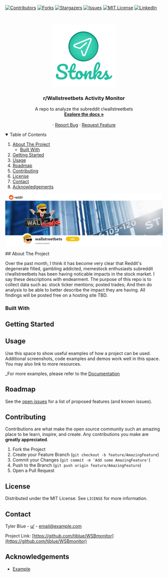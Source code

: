 <!--
*** Thanks for checking out the Best-README-Template. If you have a suggestion
*** that would make this better, please fork the repo and create a pull request
*** or simply open an issue with the tag "enhancement".
*** Thanks again! Now go create something AMAZING! :D
-->



<!-- PROJECT SHIELDS -->
<!--
*** I'm using markdown "reference style" links for readability.
*** Reference links are enclosed in brackets [ ] instead of parentheses ( ).
*** See the bottom of this document for the declaration of the reference variables
*** for contributors-url, forks-url, etc. This is an optional, concise syntax you may use.
*** https://www.markdownguide.org/basic-syntax/#reference-style-links
-->
[![Contributors][contributors-shield]][contributors-url]
[![Forks][forks-shield]][forks-url]
[![Stargazers][stars-shield]][stars-url]
[![Issues][issues-shield]][issues-url]
[![MIT License][license-shield]][license-url]
[![LinkedIn][linkedin-shield]][linkedin-url]



<!-- PROJECT LOGO -->
<br />
<p align="center">
  <a href="https://github.com/WSBmonitor/images/stonksLogo">
    <img src="images/stonksLogo.png" alt="Logo">
  </a>

  <h3 align="center">r/Wallstreetbets Activity Monitor</h3>

  <p align="center">
    A repo to analyze the subreddit r/wallstreetbets
    <br />
    <a href="https://github.com/WSBmonitor/main"><strong>Explore the docs »</strong></a>
    <br />
    <br />
    ·
    <a href="https://github.com/WSBmonitor/issues">Report Bug</a>
    ·
    <a href="https://github.com/WSBmonitor/issues">Request Feature</a>
  </p>
</p>



<!-- TABLE OF CONTENTS -->
<details open="open">
  <summary>Table of Contents</summary>
  <ol>
    <li>
      <a href="#about-the-project">About The Project</a>
      <ul>
        <li><a href="#built-with">Built With</a></li>
      </ul>
    </li>
    <li>
      <a href="#getting-started">Getting Started</a>
    </li>
    <li><a href="#usage">Usage</a></li>
    <li><a href="#roadmap">Roadmap</a></li>
    <li><a href="#contributing">Contributing</a></li>
    <li><a href="#license">License</a></li>
    <li><a href="#contact">Contact</a></li>
    <li><a href="#acknowledgements">Acknowledgements</a></li>
  </ol>
</details>


<p align="center">
  <a href="https://github.com/WSBmonitor/images/r.wallstreetbetsBanner">
    <img src="images/r.wallstreetbetsBanner.png" alt="Banner">
  </a>
<p>
<!-- ABOUT THE PROJECT -->
## About The Project



Over the past month, I think it has become very clear that Reddit's degenerate filled, gambling addicted, memestock enthusiasts subreddit r/wallstreetbets has been having noticable impacts in the stock market. I say these descriptions with endearment. The purpose of this repo is to collect data such as: stock ticker mentions; posted trades; And then do analysis to be able to better describe the impact they are having. All findings will be posted free on a hosting site TBD.  

<!-- Built With-->
### Built With




<!-- GETTING STARTED -->
## Getting Started




<!-- USAGE EXAMPLES -->
## Usage

Use this space to show useful examples of how a project can be used. Additional screenshots, code examples and demos work well in this space. You may also link to more resources.

_For more examples, please refer to the [Documentation](https://example.com)



<!-- ROADMAP -->
## Roadmap

See the [open issues](https://github.com/WSBmonitor/issues) for a list of proposed features (and known issues).



<!-- CONTRIBUTING -->
## Contributing

Contributions are what make the open source community such an amazing place to be learn, inspire, and create. Any contributions you make are **greatly appreciated**.

1. Fork the Project
2. Create your Feature Branch (`git checkout -b feature/AmazingFeature`)
3. Commit your Changes (`git commit -m 'Add some AmazingFeature'`)
4. Push to the Branch (`git push origin feature/AmazingFeature`)
5. Open a Pull Request



<!-- LICENSE -->
## License

Distributed under the MIT License. See `LICENSE` for more information.



<!-- CONTACT -->
## Contact

Tyler Blue - [u/](https://twitter.com/your_username) - email@example.com

Project Link: [https://github.com/tjblue/WSBmonitor](https://github.com/tjblue/WSBmonitor)



<!-- ACKNOWLEDGEMENTS -->
## Acknowledgements
* [Example](https://www.google.com)






<!-- MARKDOWN LINKS & IMAGES -->
<!-- https://www.markdownguide.org/basic-syntax/#reference-style-links -->
[contributors-shield]: https://img.shields.io/github/contributors/tjblue/WSBmonitor.svg?style=for-the-badge
[contributors-url]: https://github.com/WSBmonitor/graphs/contributors
[forks-shield]: https://img.shields.io/github/forks/tjblue/WSBmonitor.svg?style=for-the-badge
[forks-url]: https://github.com/WSBmonitor/network/members
[stars-shield]: https://img.shields.io/github/stars/tjblue/WSBmonitor.svg?style=for-the-badge
[stars-url]: https://github.com/WSBmonitor/stargazers
[issues-shield]: https://img.shields.io/github/issues/tjblue/WSBmonitor.svg?style=for-the-badge
[issues-url]: https://github.com/WSBmonitor/issues
[license-shield]: https://img.shields.io/github/license/tjblue/WSBmonitor.svg?style=for-the-badge
[license-url]: https://github.com/WSBmonitor/blob/master/LICENSE.txt
[linkedin-shield]: https://img.shields.io/badge/-LinkedIn-black.svg?style=for-the-badge&logo=linkedin&colorB=555
[linkedin-url]: https://linkedin.com/in/tylerblue2023
[product-screenshot]: images/screenshot.png
